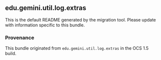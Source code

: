 
## edu.gemini.util.log.extras

This is the default README generated by the migration tool. Please update with information specific to this bundle.

### Provenance

This bundle originated from `edu.gemini.util.log.extras` in the OCS 1.5 build. 